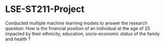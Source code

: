 # LSE-ST211-Project
Conducted multiple machine learning models to answer the research question: How is the financial position of an individual at the age of 25 impacted by their ethnicity, education, socio-economic status of the family and health ?
